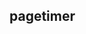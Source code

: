 
## pagetimer

<script src="{{ site.baseurl }}/js/bundle.js"></script>

<script>
var timerId =
    countdown(
        function (ts) {
            document.getElementById('pagetimer').innerHTML = ts.toHTML("strong");
        },
        new Date(2022,2,5),
        countdown.DAYS | countdown.HOURS | countdown.MINUTES | countdown.SECONDS);

// later on this timer may be stopped
// window.clearInterval(timerId);
</script>
